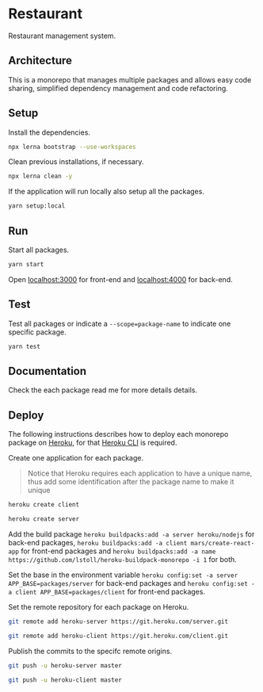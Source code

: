 # Restaurant

Restaurant management system.

## Architecture

This is a monorepo that manages multiple packages and allows easy code sharing, simplified dependency management and code refactoring.

## Setup

Install the dependencies.

```sh
npx lerna bootstrap --use-workspaces
```

Clean previous installations, if necessary.

```sh
npx lerna clean -y
```

If the application will run locally also setup all the packages.

```sh
yarn setup:local
```

## Run

Start all packages.

```sh
yarn start
```

Open [localhost:3000](http://localhost:3000) for front-end and [localhost:4000](http://localhost:4000) for back-end.

## Test

Test all packages or indicate a `--scope=package-name` to indicate one specific package.

```sh
yarn test
```

## Documentation

Check the each package read me for more details details.

## Deploy

The following instructions describes how to deploy each monorepo package on [Heroku](https://heroku.com/), for that [Heroku CLI](https://devcenter.heroku.com/articles/heroku-cli#install-the-heroku-cli) is required.

Create one application for each package.

> Notice that Heroku requires each application to have a unique name, thus add some identification after the package name to make it unique

```sh
heroku create client
```

```sh
heroku create server
```

Add the build package `heroku buildpacks:add -a server heroku/nodejs` for back-end packages, `heroku buildpacks:add -a client mars/create-react-app` for front-end packages and `heroku buildpacks:add -a name https://github.com/lstoll/heroku-buildpack-monorepo -i 1` for both.

Set the base in the environment variable `heroku config:set -a server APP_BASE=packages/server` for back-end packages and `heroku config:set -a client APP_BASE=packages/client` for front-end packages.

Set the remote repository for each package on Heroku.

```sh
git remote add heroku-server https://git.heroku.com/server.git
```

```sh
git remote add heroku-client https://git.heroku.com/client.git
```

Publish the commits to the specifc remote origins.

```sh
git push -u heroku-server master
```

```sh
git push -u heroku-client master
```
